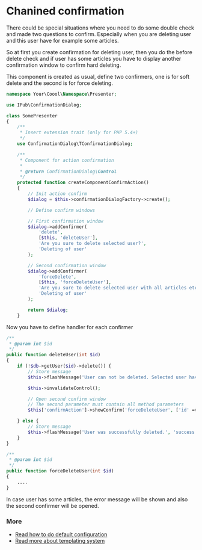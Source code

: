 # Chanined confirmation

There could be special situations where you need to do some double check and made two questions to confirm. Especially when you are deleting user and this user have for example some articles.

So at first you create confirmation for deleting user, then you do the before delete check and if user has some articles you have to display another confirmation window to confirm hard deleting.

This component is created as usual, define two confirmers, one is for soft delete and the second is for force deleting.

```php
namespace Your\Coool\Namespace\Presenter;

use IPub\ConfirmationDialog;

class SomePresenter
{
    /**
     * Insert extension trait (only for PHP 5.4+)
     */
    use ConfirmationDialog\TConfirmationDialog;

    /**
     * Component for action confirmation
     *
     * @return ConfirmationDialog\Control
     */
    protected function createComponentConfirmAction()
    {
        // Init action confirm
        $dialog = $this->confirmationDialogFactory->create();

        // Define confirm windows

        // First confirmation window
        $dialog->addConfirmer(
            'delete',
            [$this, 'deleteUser'],
            'Are you sure to delete selected user?',
            'Deleting of user'
        );

        // Second confirmation window
        $dialog->addConfirmer(
            'forceDelete',
            [$this, 'forceDeleteUser'],
            'Are you sure to delete selected user with all articles etc.?',
            'Deleting of user'
        );

        return $dialog;
    }
```

Now you have to define handler for each confirmer

```php
/**
 * @param int $id
 */
public function deleteUser(int $id)
{
    if (!$db->getUser($id)->delete()) {
        // Store message
        $this->flashMessage('User can not be deleted. Selected user have some articles.', 'error');

        $this->invalidateControl();

        // Open second confirm window
        // The second parameter must contain all method parameters
        $this['confirmAction']->showConfirm('forceDeleteUser', ['id' => $id]);

    } else {
        // Store message
        $this->flashMessage('User was successfully deleted.', 'success');
    }
}

/**
 * @param int $id
 */
public function forceDeleteUser(int $id)
{
    ....
}
```

In case user has some articles, the error message will be shown and also the second confirmer will be opened.

### More

- [Read how to do default configuration](https://github.com/iPublikuj/confirmation-dialog/blob/master/docs/en/index.md)
- [Read more about templating system](https://github.com/iPublikuj/confirmation-dialog/blob/master/docs/en/templating.md)
